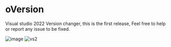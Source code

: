 # oVersion
Visual studio 2022 Version changer, this is the first release, Feel free to help or report any issue to be fixed.

![image](https://user-images.githubusercontent.com/6674347/148849595-e0612ea8-745c-45db-8964-bd73ee13ab96.png)
![vs2](https://user-images.githubusercontent.com/6674347/128092785-3bb69251-10a1-4aad-aed4-6ef939e03fa4.PNG)




